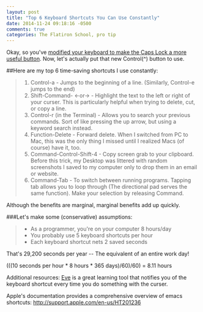```yaml
---
layout: post
title: "Top 6 Keyboard Shortcuts You Can Use Constantly"
date: 2014-11-24 09:18:16 -0500
comments: true
categories: The Flatiron School, pro tip
---
```


Okay, so you've [modified your keyboard to make the Caps Lock a more useful button](http://joshuabamboo.github.io/blog/2014/11/12/test/). Now, let's actually put that new Control(^) button to use.

##Here are my top 6 time-saving shortcuts I use constantly:

>  1. Control-a - Jumps to the beginning of a line. (Similarly, Control-e jumps to the end)
>  2. Shift-Command- ←or→ - Highlight the text to the left or right of your curser. This is particularly helpful when trying to delete, cut, or copy a line.
>  3. Control-r (in the Terminal) - Allows you to search your previous commands. Sort of like pressing the up arrow, but using a keyword search instead.
>  4. Function-Delete - Forward delete. When I switched from PC to Mac, this was the only thing I missed until I realized Macs (of course) have it, too.
>  5. Command-Control-Shift-4 - Copy screen grab to your clipboard. Before this trick, my Desktop was littered with random screenshots I saved to my computer only to drop them in an email or website.
>  6. Command-Tab - To switch between running programs. Tapping tab allows you to loop through (The directional pad serves the same function). Make your selection by releasing Command.

Although the benefits are marginal, marginal benefits add up quickly. 

###Let's make some (conservative) assumptions:

>  * As a programmer, you're on your computer 8 hours/day
>  * You probably use 5 keyboard shortcuts per hour
>  * Each keyboard shortcut nets 2 saved seconds

That's 29,200 seconds per year -- The equivalent of an entire work day!

(((10 seconds per hour * 8 hours * 365 days)/60)/60) = 8.11 hours


Additional resources:
[Eve](https://www.macupdate.com/app/mac/44454/hotkey-eve) is a great learning tool that notifies you of the keyboard shortcut every time you do something with the curser.

Apple's documentation provides a comprehensive overview of emacs shortcuts: http://support.apple.com/en-us/HT201236